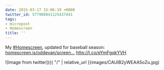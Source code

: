 ```yaml
---
date: 2015-03-17 15:06:19 +0000
twitter_id: 577908841125437441
tags:
- micropost
- Homescreen
title: ''
---
```


My [#Homescreen](https://twitter.com/hashtag/Homescreen), updated for baseball season: [homescreen.is/oddevan/screen…](https://homescreen.is/oddevan/screenshot/31631) http://t.co/eYmFgqkYVH

![Image from twitter]({{ "/" | relative_url  }}images/CAUlB2yWEAA5oZu.jpg)
